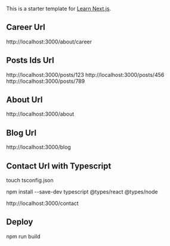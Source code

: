 This is a starter template for [Learn Next.js](https://nextjs.org/learn).

## Career Url

http://localhost:3000/about/career

## Posts Ids Url

http://localhost:3000/posts/123
http://localhost:3000/posts/456
http://localhost:3000/posts/789

## About Url

http://localhost:3000/about

## Blog Url

http://localhost:3000/blog

## Contact Url with Typescript

touch tsconfig.json

npm install --save-dev typescript @types/react @types/node

http://localhost:3000/contact

## Deploy

npm run build
